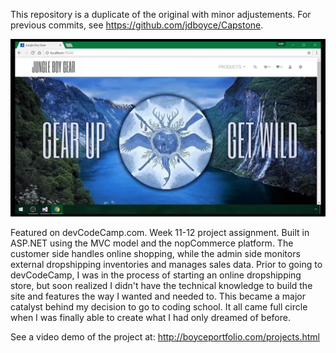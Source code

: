 This repository is a duplicate of the original with minor adjustements. For previous commits, see https://github.com/jdboyce/Capstone.

![alt text](https://github.com/jdboyce/JungleBoyGear/blob/master/src/Presentation/Nop.Web/Themes/X20/GitHub_Cover.png)

Featured on devCodeCamp.com. Week 11-12 project assignment. Built in ASP.NET using the MVC model and the nopCommerce platform. The customer side handles online shopping, while the admin side monitors external dropshipping inventories and manages sales data. Prior to going to devCodeCamp, I was in the process of starting an online dropshipping store, but soon realized I didn't have the technical knowledge to build the site and features the way I wanted and needed to. This became a major catalyst behind my decision to go to coding school. It all came full circle when I was finally able to create what I had only dreamed of before.

See a video demo of the project at: http://boyceportfolio.com/projects.html
